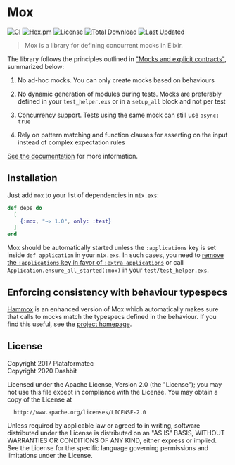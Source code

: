 # Mox
[![CI](https://github.com/dashbitco/mox/actions/workflows/ci.yml/badge.svg)](https://github.com/dashbitco/mox/actions/workflows/ci.yml)
[![Hex.pm](https://img.shields.io/hexpm/v/mox.svg?style=flat-square)](https://hex.pm/packages/mox)
[![License](https://img.shields.io/badge/License-Apache_2.0-blue.svg)](https://opensource.org/licenses/Apache-2.0)
[![Total Download](https://img.shields.io/hexpm/dt/mox.svg)](https://hex.pm/packages/mox)
[![Last Updated](https://img.shields.io/github/last-commit/dashbitco/mox.svg)](https://github.com/dashbitco/mox/commits/master)

> Mox is a library for defining concurrent mocks in Elixir.

The library follows the principles outlined in ["Mocks and explicit contracts"](https://dashbit.co/blog/mocks-and-explicit-contracts), summarized below:

  1. No ad-hoc mocks. You can only create mocks based on behaviours

  2. No dynamic generation of modules during tests. Mocks are preferably defined in your `test_helper.exs` or in a `setup_all` block and not per test

  3. Concurrency support. Tests using the same mock can still use `async: true`

  4. Rely on pattern matching and function clauses for asserting on the
     input instead of complex expectation rules

[See the documentation](https://hexdocs.pm/mox) for more information.

## Installation

Just add `mox` to your list of dependencies in `mix.exs`:

```elixir
def deps do
  [
    {:mox, "~> 1.0", only: :test}
  ]
end
```

Mox should be automatically started unless the `:applications` key is set inside `def application` in your `mix.exs`. In such cases, you need to [remove the `:applications` key in favor of `:extra_applications`](https://elixir-lang.org/blog/2017/01/05/elixir-v1-4-0-released/#application-inference) or call `Application.ensure_all_started(:mox)` in your `test/test_helper.exs`.

## Enforcing consistency with behaviour typespecs

[Hammox](https://github.com/msz/hammox) is an enhanced version of Mox which automatically makes sure that calls to mocks match the typespecs defined in the behaviour. If you find this useful, see the [project homepage](https://github.com/msz/hammox).

## License

Copyright 2017 Plataformatec \
Copyright 2020 Dashbit

  Licensed under the Apache License, Version 2.0 (the "License");
  you may not use this file except in compliance with the License.
  You may obtain a copy of the License at

      http://www.apache.org/licenses/LICENSE-2.0

  Unless required by applicable law or agreed to in writing, software
  distributed under the License is distributed on an "AS IS" BASIS,
  WITHOUT WARRANTIES OR CONDITIONS OF ANY KIND, either express or implied.
  See the License for the specific language governing permissions and
  limitations under the License.
